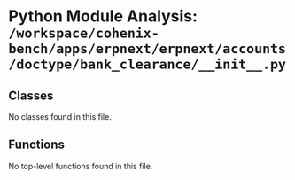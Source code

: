 # Python Module Analysis: `/workspace/cohenix-bench/apps/erpnext/erpnext/accounts/doctype/bank_clearance/__init__.py`

## Classes

No classes found in this file.


## Functions

No top-level functions found in this file.
